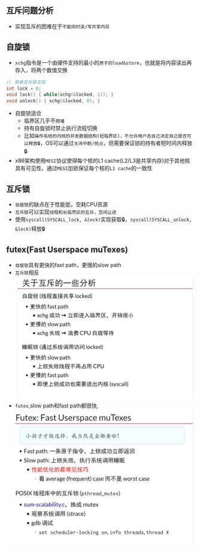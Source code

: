 ## 互斥问题分析
- 实现互斥的困难在于`不能同时读/写共享内存`
## 自旋锁
- `xchg`指令是一个由硬件支持的最小的`原子的load&store`，也就是将内容读出再存入，将两个数值交换
```cpp
// 简单互斥锁实现
int lock = 0;
void lock() { while(xchg(&locked, 1)); }
void unlock() { xchg(&locked, 0); }
```
- 自旋锁适合
    - 临界区几乎不`拥堵`
    - 持有自旋锁时禁止执行流程切换
    - 比如`操作系统的内核的并发数据结构(短临界区)，不允许用户态自己决定自己是否可以释放🔒`，OS可以通过`关闭中断/抢占`，但需要保证锁的持有者短时间内释放🔒
- x86架构使用`MESI`协议使得每个核的L1 cache(L2/L3是共享内存)对于其他核具有可见性，通过`MESI`加锁保证每个核的`L1 cache`的一致性
## 互斥锁
- `自旋锁`的缺点在于性能低，空耗CPU资源
- `互斥锁`可以实现`线程和长临界区的互斥，空闲让进`
- 使用`syscall(SYSCALL_lock, &lock)`实现获取🔒，`syscall(SYSCALL_unlock, &lock)`释放🔒
## futex(Fast Userspace muTexes)
- `自旋锁`具有更快的fast path，更慢的slow path
- `互斥锁`相反
![](./slow_fast_path.jpg)
- `futex`,slow path和fast path都很快,![](./futex.jpg)